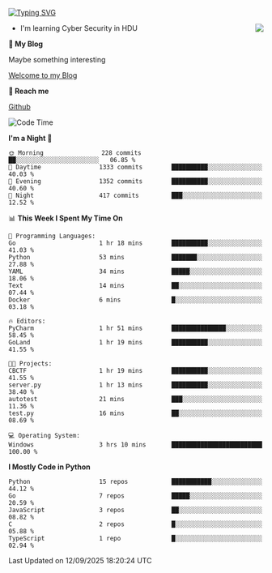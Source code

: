 [![Typing SVG](https://readme-typing-svg.herokuapp.com?font=Fira+Code&pause=1000&random=false&width=450&height=60&lines=Hello+%F0%9F%91%8B%F0%9F%8F%BB;I'm+JBNRZ)](https://git.io/typing-svg)

<a href="#">
  <img align="right" src="https://github-readme-stats.vercel.app/api?username=JBNRZ&show_icons=true&bg_color=15,f2f7fd,E0EAFC" />
</a>

- I'm learning Cyber Security in HDU

 **🌱 My Blog**

Maybe something interesting

[Welcome to my Blog](https://jbnrz.com.cn/)

 **💬 Reach me** 

[Github](https://github.com/JBNRZ)


<!--START_SECTION:waka-->
![Code Time](http://img.shields.io/badge/Code%20Time-1%2C399%20hrs%202%20mins-blue)

**I'm a Night 🦉** 

```text
🌞 Morning                228 commits         ██░░░░░░░░░░░░░░░░░░░░░░░   06.85 % 
🌆 Daytime                1333 commits        ██████████░░░░░░░░░░░░░░░   40.03 % 
🌃 Evening                1352 commits        ██████████░░░░░░░░░░░░░░░   40.60 % 
🌙 Night                  417 commits         ███░░░░░░░░░░░░░░░░░░░░░░   12.52 % 
```


📊 **This Week I Spent My Time On** 

```text
💬 Programming Languages: 
Go                       1 hr 18 mins        ██████████░░░░░░░░░░░░░░░   41.03 % 
Python                   53 mins             ███████░░░░░░░░░░░░░░░░░░   27.88 % 
YAML                     34 mins             █████░░░░░░░░░░░░░░░░░░░░   18.06 % 
Text                     14 mins             ██░░░░░░░░░░░░░░░░░░░░░░░   07.44 % 
Docker                   6 mins              █░░░░░░░░░░░░░░░░░░░░░░░░   03.18 % 

🔥 Editors: 
PyCharm                  1 hr 51 mins        ███████████████░░░░░░░░░░   58.45 % 
GoLand                   1 hr 19 mins        ██████████░░░░░░░░░░░░░░░   41.55 % 

🐱‍💻 Projects: 
CBCTF                    1 hr 19 mins        ██████████░░░░░░░░░░░░░░░   41.55 % 
server.py                1 hr 13 mins        ██████████░░░░░░░░░░░░░░░   38.40 % 
autotest                 21 mins             ███░░░░░░░░░░░░░░░░░░░░░░   11.36 % 
test.py                  16 mins             ██░░░░░░░░░░░░░░░░░░░░░░░   08.69 % 

💻 Operating System: 
Windows                  3 hrs 10 mins       █████████████████████████   100.00 % 
```

**I Mostly Code in Python** 

```text
Python                   15 repos            ███████████░░░░░░░░░░░░░░   44.12 % 
Go                       7 repos             █████░░░░░░░░░░░░░░░░░░░░   20.59 % 
JavaScript               3 repos             ██░░░░░░░░░░░░░░░░░░░░░░░   08.82 % 
C                        2 repos             █░░░░░░░░░░░░░░░░░░░░░░░░   05.88 % 
TypeScript               1 repo              █░░░░░░░░░░░░░░░░░░░░░░░░   02.94 % 
```




 Last Updated on 12/09/2025 18:20:24 UTC
<!--END_SECTION:waka-->
